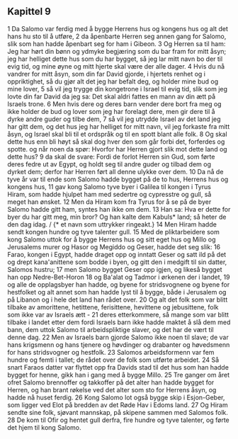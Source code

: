 ## Kapittel 9

1 Da Salomo var ferdig med å bygge Herrens hus og kongens hus og alt det hans hu sto til å utføre,
2 da åpenbarte Herren seg annen gang for Salomo, slik som han hadde åpenbart seg for ham i Gibeon.
3 Og Herren sa til ham: Jeg har hørt din bønn og ydmyke begjæring som du bar fram for mitt åsyn; jeg har helliget dette hus som du har bygget, så jeg lar mitt navn bo der til evig tid, og mine øyne og mitt hjerte skal være der alle dager.
4 Hvis du nå vandrer for mitt åsyn, som din far David gjorde, i hjertets renhet og i oppriktighet, så du gjør alt det jeg har befalt deg, og holder mine bud og mine lover,
5 så vil jeg trygge din kongetrone i Israel til evig tid, slik som jeg lovte din far David da jeg sa: Det skal aldri fattes en mann av din ætt på Israels trone.
6 Men hvis dere og deres barn vender dere bort fra meg og ikke holder de bud og lover som jeg har forelagt dere, men gir dere til å dyrke andre guder og tilbe dem,
7 så vil jeg utrydde Israel av det land jeg har gitt dem, og det hus jeg har helliget for mitt navn, vil jeg forkaste fra mitt åsyn, og Israel skal bli til et ordspråk og til en spott blant alle folk.
8 Og skal dette hus enn bli høyt så skal dog hver den som går forbi det, forferdes og spotte. og når noen da spør: Hvorfor har Herren gjort slik mot dette land og dette hus?
9 da skal de svare: Fordi de forlot Herren sin Gud, som førte deres fedre ut av Egypt, og holdt seg til andre guder og tilbad dem og dyrket dem; derfor har Herren ført all denne ulykke over dem.
10 Da nå de tyve år var til ende som Salomo hadde bygget på de to hus, Herrens hus og kongens hus,
11 gav kong Salomo tyve byer i Galilea til kongen i Tyrus Hiram, som hadde hjulpet ham med sedertre og cypresstre og gull, så meget han ønsket.
12 Men da Hiram kom fra Tyrus for å se på de byer Salomo hadde gitt ham, syntes han ikke om dem.
13 Han sa: Hva er dette for byer du har gitt meg, min bror? Og han kalte dem Kabuls* land; så heter de den dag idag. / {* et navn som uttrykker ringeakt.}
14 Men Hiram hadde sendt kongen hundre og tyve talenter gull.
15 Med de pliktarbeidere som kong Salomo uttok for å bygge Herrens hus og sitt eget hus og Millo og Jerusalems murer og Hasor og Megiddo og Geser, hadde det seg slik:
16 Farao, kongen i Egypt, hadde draget opp og inntatt Geser og satt ild på det og drept kana'anittene som bodde i byen, og gitt den i medgift til sin datter, Salomos hustru;
17 men Salomo bygget Geser opp igjen, og likeså bygget han opp Nedre-Bet-Horon
18 og Ba'alat og Tadmor i ørkenen der i landet,
19 og alle de opplagsbyer han hadde, og byene for stridsvognene og byene for hestfolket og alt annet som han hadde lyst til å bygge, både i Jerusalem og på Libanon og i hele det land han rådet over.
20 Og alt det folk som var blitt tilbake av amorittene, hetittene, ferisittene, hevittene og jebusittene, folk som ikke var av Israels ætt -
21 deres etterkommere, så mange som var blitt tilbake i landet etter dem fordi Israels barn ikke hadde maktet å slå dem med bann, dem uttok Salomo til arbeidspliktige slaver, og det har de vært til denne dag.
22 Men av Israels barn gjorde Salomo ikke noen til slave; de var hans krigsmenn og hans tjenere og høvdinger og drabanter og høvedsmenn for hans stridsvogner og hestfolk.
23 Salomos arbeidsformenn var fem hundre og femti i tallet; de rådet over de folk som utførte arbeidet.
24 Så snart Faraos datter var flyttet opp fra Davids stad til det hus som han hadde bygget for henne, gikk han i gang med å bygge Millo.
25 Tre ganger om året ofret Salomo brennoffer og takkoffer på det alter han hadde bygget for Herren, og han brant røkelse ved det alter som sto for Herrens åsyn, og hadde nå huset ferdig.
26 Kong Salomo lot også bygge skip i Esjon-Geber, som ligger ved Elot på bredden av det Røde Hav i Edoms land.
27 Og Hiram sendte sine folk, sjøvant mannskap, på skipene sammen med Salomos folk.
28 De kom til Ofir og hentet gull derfra, fire hundre og tyve talenter, og førte det hjem til kong Salomo.
